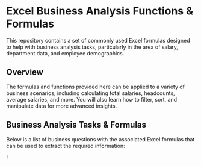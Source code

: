 # Excel Business Analysis Functions & Formulas
This repository contains a set of commonly used Excel formulas designed to help with business analysis tasks, particularly in the area of salary, department data, and employee demographics.

## Overview
The formulas and functions provided here can be applied to a variety of business scenarios, including calculating total salaries, headcounts, average salaries, and more. You will also learn how to filter, sort, and manipulate data for more advanced insights.

## Business Analysis Tasks & Formulas
Below is a list of business questions with the associated Excel formulas that can be used to extract the required information: 

!
